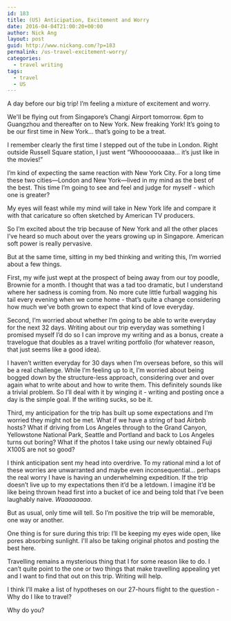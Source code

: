 ```yaml
---
id: 183
title: (US) Anticipation, Excitement and Worry
date: 2016-04-04T21:00:20+00:00
author: Nick Ang
layout: post
guid: http://www.nickang.com/?p=183
permalink: /us-travel-excitement-worry/
categories:
  - travel writing
tags:
  - travel
  - US
---
```

A day before our big trip! I’m feeling a mixture of excitement and worry.

We'll be flying out from Singapore’s Changi Airport tomorrow. 6pm to Guangzhou and thereafter on to New York. New freaking York! It’s going to be our first time in New York… that’s going to be a treat.

I remember clearly the first time I stepped out of the tube in London. Right outside Russell Square station, I just went “Whooooooaaaa… it’s just like in the movies!”

I’m kind of expecting the same reaction with New York City. For a long time these two cities—London and New York—lived in my mind as the best of the best. This time I’m going to see and feel and judge for myself - which one is greater?

My eyes will feast while my mind will take in New York life and compare it with that caricature so often sketched by American TV producers.

So I’m excited about the trip because of New York and all the other places I’ve heard so much about over the years growing up in Singapore. American soft power is really pervasive.

But at the same time, sitting in my bed thinking and writing this, I’m worried about a few things.

First, my wife just wept at the prospect of being away from our toy poodle, Brownie for a month. I thought that was a tad too dramatic, but I understand where her sadness is coming from. No more cute little furball wagging his tail every evening when we come home - that’s quite a change considering how much we’ve both grown to expect that kind of love everyday.

Second, I’m worried about whether I’m going to be able to write everyday for the next 32 days. Writing about our trip everyday was something I promised myself I’d do so I can improve my writing and as a bonus, create a travelogue that doubles as a travel writing portfolio (for whatever reason, that just seems like a good idea).

I haven’t written everyday for 30 days when I’m overseas before, so this will be a real challenge. While I’m feeling up to it, I’m worried about being bogged down by the structure-less approach, considering over and over again what to write about and how to write them. This definitely sounds like a trivial problem. So I’ll deal with it by winging it - writing and posting once a day is the simple goal. If the writing sucks, so be it.

Third, my anticipation for the trip has built up some expectations and I’m worried they might not be met. What if we have a string of bad Airbnb hosts? What if driving from Los Angeles through to the Grand Canyon, Yellowstone National Park, Seattle and Portland and back to Los Angeles turns out boring? What if the photos I take using our newly obtained Fuji X100S are not so good?

I think anticipation sent my head into overdrive. To my rational mind a lot of these worries are unwarranted and maybe even inconsequential… perhaps the real worry I have is having an underwhelming expedition. If the trip doesn’t live up to my expectations then it’d be a letdown. I imagine it’d be like being thrown head first into a bucket of ice and being told that I’ve been laughably naive. <em>Waaaaaaaa</em>.

But as usual, only time will tell. So I’m positive the trip will be memorable, one way or another.

One thing is for sure during this trip: I’ll be keeping my eyes wide open, like pores absorbing sunlight. I'll also be taking original photos and posting the best here.

Travelling remains a mysterious thing that I for some reason like to do. I can’t quite point to the one or two things that make travelling appealing yet and I want to find that out on this trip. Writing will help.

I think I’ll make a list of hypotheses on our 27-hours flight to the question - Why do I like to travel?

Why do you?